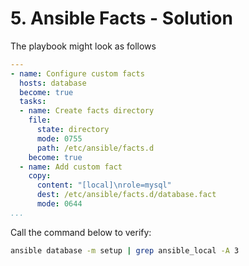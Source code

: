 # 5. Ansible Facts - Solution

The playbook might look as follows
```yml
---
- name: Configure custom facts
  hosts: database
  become: true
  tasks:
  - name: Create facts directory
    file:
      state: directory
      mode: 0755
      path: /etc/ansible/facts.d
    become: true
  - name: Add custom fact
    copy:
      content: "[local]\nrole=mysql"
      dest: /etc/ansible/facts.d/database.fact
      mode: 0644
...
```
Call the command below to verify:
```bash
ansible database -m setup | grep ansible_local -A 3
```